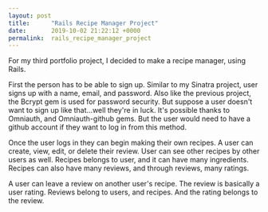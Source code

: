 ```yaml
---
layout: post
title:      "Rails Recipe Manager Project"
date:       2019-10-02 21:22:12 +0000
permalink:  rails_recipe_manager_project
---
```



For my third portfolio project, I decided to make a recipe manager, using Rails.

First the person has to be able to sign up. Similar to my Sinatra project, user signs up with a name, email, and password. Also like the previous project, the Bcrypt gem is used for password security. But suppose a user doesn't want to sign up like that...well they're in luck. It's possible thanks to Omniauth, and Omniauth-github gems. But the user would need to have a github account if they want to log in from this method.

Once the user logs in they can begin making their own recipes. A user can create, view, edit, or delete their review. User can see other recipes by other users as well. Recipes belongs to user, and it can have many ingredients. Recipes can also have many reviews, and through reviews, many ratings.

A user can leave a review on another user's recipe. The review is basically a user rating. Reviews belong to users, and recipes. And the rating belongs to the review.
